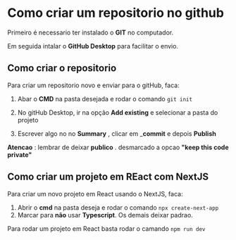 # Como criar um repositorio no github
Primeiro é necessario ter instalado o __GIT__ no computador.

Em seguida intalar o __GitHub Desktop__ para facilitar o envio.

## Como criar o repositorio
Para criar um repositorio novo e enviar para o gitHub, faca:

1. Abar o __CMD__ na pasta desejada e rodar o comando `git init`

2. No gitHub Desktop, ir na opção __Add existing__ e selecionar a pasta do projeto

3. Escrever algo no no __Summary__ , clicar em ___commit__ e depois __Publish__ 

__Atencao__ : lembrar de deixar __publico__ . desmarcado a opcao __"keep this code private"__

## Como criar um projeto em REact com NextJS

Para criar um novo projeto em React usando o NextJS, faca:
1. Abrir o __cmd__ na pasta deseja e rodar o comando `npx create-next-app`
2. Marcar para __não__ usar __Typescript__. Os demais deixar padrao.

Para rodar um projeto em React basta rodar o camando `npm run dev`
